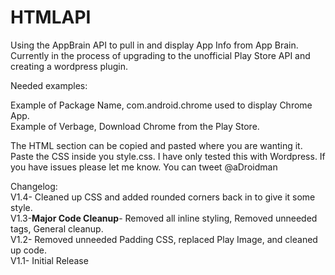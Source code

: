 HTMLAPI
=======

Using the AppBrain API to pull in and display App Info from App Brain. Currently in the process of upgrading to the 
unofficial Play Store API and creating a wordpress plugin.

Needed examples:

Example of Package Name, com.android.chrome used to display Chrome App. <br>
Example of Verbage, Download Chrome from the Play Store.

The HTML section can be copied and pasted where you are wanting it.
Paste the CSS inside you style.css. I have only tested this with Wordpress. If you have issues please let me know. 
You can tweet @aDroidman

Changelog: <br>
V1.4- Cleaned up CSS and added rounded corners back in to give it some style. <br>
V1.3-<strong>Major Code Cleanup</strong>- Removed all inline styling, Removed unneeded tags, General cleanup. <br>
V1.2- Removed unneeded Padding CSS, replaced Play Image, and cleaned up code. <br>
V1.1- Initial Release
